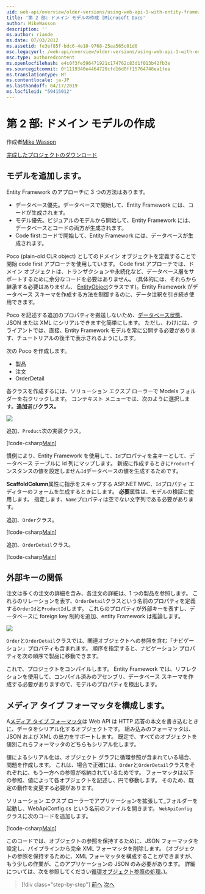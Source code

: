 ```yaml
---
uid: web-api/overview/older-versions/using-web-api-1-with-entity-framework-5/using-web-api-with-entity-framework-part-2
title: '第 2 部: ドメイン モデルの作成 |Microsoft Docs'
author: MikeWasson
description: ''
ms.author: riande
ms.date: 07/03/2012
ms.assetid: fe3ef85f-bdc6-4e10-9768-25aa565c01d0
msc.legacyurl: /web-api/overview/older-versions/using-web-api-1-with-entity-framework-5/using-web-api-with-entity-framework-part-2
msc.type: authoredcontent
ms.openlocfilehash: e4c0f3fe596471921c174762c83d1f013b42fb3e
ms.sourcegitcommit: 0f1119340e4464720cfd16d0ff15764746ea1fea
ms.translationtype: MT
ms.contentlocale: ja-JP
ms.lasthandoff: 04/17/2019
ms.locfileid: "59415012"
---
```

# <a name="part-2-creating-the-domain-models"></a>第 2 部: ドメイン モデルの作成

作成者[Mike Wasson](https://github.com/MikeWasson)

[完成したプロジェクトのダウンロード](http://code.msdn.microsoft.com/ASP-NET-Web-API-with-afa30545)

## <a name="add-models"></a>モデルを追加します。

Entity Framework のアプローチに 3 つの方法はあります。

- データベース優先。データベースで開始して、Entity Framework には、コードが生成されます。
- モデル優先。ビジュアルのモデルから開始して、Entity Framework には、データベースとコードの両方が生成されます。
- Code first:コードで開始して、Entity Framework には、データベースが生成されます。

Poco (plain-old CLR object) としてのドメイン オブジェクトを定義することで開始 code first アプローチを使用しています。 Code first アプローチでは、ドメイン オブジェクトは、トランザクションや永続化など、データベース層をサポートするために余分なコードを必要はありません。 (具体的には、それらから継承する必要はありません、 [EntityObject](https://msdn.microsoft.com/library/system.data.objects.dataclasses.entityobject.aspx)クラスです)。Entity Framework がデータベース スキーマを作成する方法を制御するのに、データ注釈を引き続き使用できます。

Poco を記述する追加のプロパティを搬送しないため、[データベース状態](https://msdn.microsoft.com/library/system.data.entitystate.aspx)、JSON または XML にシリアルできます化簡単にします。 ただし、わけには、クライアントでは、直接、Entity Framework モデルを常に公開する必要があります、チュートリアルの後半で表示されるようにします。

次の Poco を作成します。

- 製品
- 注文
- OrderDetail

各クラスを作成するには、ソリューション エクスプ ローラーで Models フォルダーを右クリックします。 コンテキスト メニューでは、次のように選択します。**追加**選び**クラス。**

![](using-web-api-with-entity-framework-part-2/_static/image1.png)

追加、`Product`次の実装クラス。

[!code-csharp[Main](using-web-api-with-entity-framework-part-2/samples/sample1.cs)]

慣例により、Entity Framework を使用して、`Id`プロパティを主キーとして、データベース テーブルに id 列にマップします。 新規に作成するときに`Product`インスタンスの値を設定しません`Id`データベースの値を生成するためです。

**ScaffoldColumn**属性に指示をスキップする ASP.NET MVC、`Id`プロパティ エディターのフォームを生成するときにします。 **必要**属性は、モデルの検証に使用します。 指定します、`Name`プロパティは空でない文字列である必要があります。

追加、`Order`クラス。

[!code-csharp[Main](using-web-api-with-entity-framework-part-2/samples/sample2.cs)]

追加、`OrderDetail`クラス。

[!code-csharp[Main](using-web-api-with-entity-framework-part-2/samples/sample3.cs)]

## <a name="foreign-key-relations"></a>外部キーの関係

注文は多くの注文の詳細を含み、各注文の詳細は、1 つの製品を参照します。 これらのリレーションを表す、`OrderDetail`クラスという名前のプロパティを定義する`OrderId`と`ProductId`します。 これらのプロパティが外部キーを表すし、データベースに foreign key 制約を追加、entity Framework は推論します。

![](using-web-api-with-entity-framework-part-2/_static/image2.png)

`Order`と`OrderDetail`クラスでは、関連オブジェクトへの参照を含む「ナビゲーション」プロパティも含まれます。 順序を指定すると、ナビゲーション プロパティを次の順序で製品に移動できます。

これで、プロジェクトをコンパイルします。 Entity Framework では、リフレクションを使用して、コンパイル済みのアセンブリ、データベース スキーマを作成する必要がありますので、モデルのプロパティを検出します。

## <a name="configure-the-media-type-formatters"></a>メディア タイプ フォーマッタを構成します。

A[メディア タイプ フォーマッタ](../../formats-and-model-binding/media-formatters.md)は Web API は HTTP 応答の本文を書き込むときに、データをシリアル化するオブジェクトです。 組み込みのフォーマッタは、JSON および XML の出力をサポートします。 既定で、すべてのオブジェクトを値別これらフォーマッタのどちらもシリアル化します。

値によるシリアル化は、オブジェクト グラフに循環参照が含まれている場合、問題を作成します。 これは、場合で正確には、`Order`と`OrderDetail`クラスをそれぞれに、もう一方への参照が格納されているためです。 フォーマッタは以下の参照、値によって各オブジェクトを記述し、円で移動します。 そのため、既定の動作を変更する必要があります。

ソリューション エクスプ ローラーでアプリケーションを拡張して\_フォルダーを起動し、WebApiConfig.cs という名前のファイルを開きます。 `WebApiConfig` クラスに次のコードを追加します。

[!code-csharp[Main](using-web-api-with-entity-framework-part-2/samples/sample4.cs?highlight=11)]

このコードでは、オブジェクトの参照を保持するために、JSON フォーマッタを設定し、パイプラインから完全 XML フォーマッタを削除します。 (オブジェクトの参照を保持するために、XML フォーマッタを構成することができますが、もう少しの作業が、このアプリケーションの JSON のみ必要があります。 詳細については、次を参照してください[循環オブジェクト参照の処理](../../formats-and-model-binding/json-and-xml-serialization.md#handling_circular_object_references)。)。

> [!div class="step-by-step"]
> [前へ](using-web-api-with-entity-framework-part-1.md)
> [次へ](using-web-api-with-entity-framework-part-3.md)
